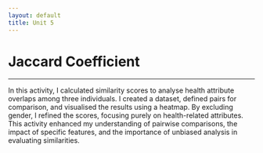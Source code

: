 ```yaml
---
layout: default
title: Unit 5
---
```


# Jaccard Coefficient

---

In this activity, I calculated similarity scores to analyse health attribute overlaps among three individuals. I created a dataset, defined pairs for comparison, and visualised the results using a heatmap. By excluding gender, I refined the scores, focusing purely on health-related attributes. This activity enhanced my understanding of pairwise comparisons, the impact of specific features, and the importance of unbiased analysis in evaluating similarities.
